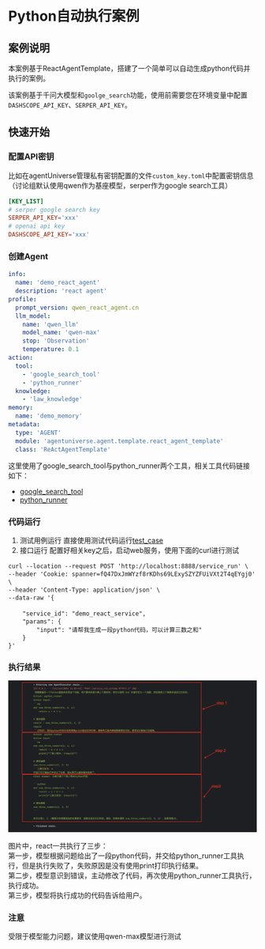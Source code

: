 # Python自动执行案例
## 案例说明
本案例基于ReactAgentTemplate，搭建了一个简单可以自动生成python代码并执行的案例。

该案例基于千问大模型和`goolge_search`功能，使用前需要您在环境变量中配置`DASHSCOPE_API_KEY`、`SERPER_API_KEY`。

## 快速开始
### 配置API密钥
比如在agentUniverse管理私有密钥配置的文件`custom_key.toml`中配置密钥信息（讨论组默认使用qwen作为基座模型，serper作为google search工具）
```toml
[KEY_LIST]
# serper google search key
SERPER_API_KEY='xxx'
# openai api key
DASHSCOPE_API_KEY='xxx'
```

### 创建Agent
```yaml
info:
  name: 'demo_react_agent'
  description: 'react agent'
profile:
  prompt_version: qwen_react_agent.cn
  llm_model:
    name: 'qwen_llm'
    model_name: 'qwen-max'
    stop: 'Observation'
    temperature: 0.1
action:
  tool:
    - 'google_search_tool'
    - 'python_runner'
  knowledge:
    - 'law_knowledge'
memory:
  name: 'demo_memory'
metadata:
  type: 'AGENT'
  module: 'agentuniverse.agent.template.react_agent_template'
  class: 'ReActAgentTemplate'
```

这里使用了google_search_tool与python_runner两个工具，相关工具代码链接如下：
- [google_search_tool](../../../../examples/sample_apps/react_agent_app/intelligence/agentic/tool/google_search_tool.yaml)
- [python_runner](../../../../examples/sample_apps/react_agent_app/intelligence/agentic/tool/python_runner.yaml)


### 代码运行
1. 测试用例运行
直接使用测试代码运行[test_case](../../../../examples/sample_apps/react_agent_app/intelligence/test/test_react_agent.py)
2. 接口运行
配置好相关key之后，启动web服务，使用下面的curl进行测试
```shell
curl --location --request POST 'http://localhost:8888/service_run' \
--header 'Cookie: spanner=fQ47DxJmWYzf8rKDhs69LExySZYZFUiVXt2T4qEYgj0' \
--header 'Content-Type: application/json' \
--data-raw '{
    
    "service_id": "demo_react_service",
    "params": {
        "input": "请帮我生成一段python代码，可以计算三数之和"
    }
}'
```

### 执行结果
![test_case](../../_picture/react_demo_step.png)

图片中，react一共执行了三步：  
    第一步，模型根据问题给出了一段python代码，并交给python_runner工具执行，但是执行失败了，失败原因是没有使用print打印执行结果。  
    第二步，模型意识到错误，主动修改了代码，再次使用python_runner工具执行，执行成功。  
    第三步，模型将执行成功的代码告诉给用户。  

### 注意
受限于模型能力问题，建议使用qwen-max模型进行测试